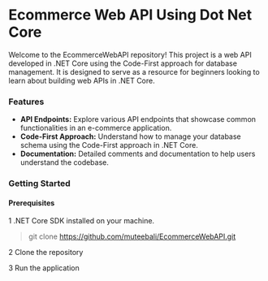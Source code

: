# Ecommerce Web API Using Dot Net Core
Welcome to the EcommerceWebAPI repository! This project is a web API developed in .NET Core using the Code-First approach for database management. It is designed to serve as a resource for beginners looking to learn about building web APIs in .NET Core.

### Features
- **API Endpoints:** Explore various API endpoints that showcase common functionalities in an e-commerce application.
- **Code-First Approach:** Understand how to manage your database schema using the Code-First approach in .NET Core.
- **Documentation:** Detailed comments and documentation to help users understand the codebase.

### Getting Started
#### Prerequisites
1 .NET Core SDK installed on your machine.

> git clone https://github.com/muteebali/EcommerceWebAPI.git

2 Clone the repository

3 Run the application

